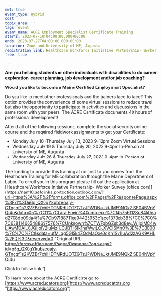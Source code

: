 ```yaml
---
mwt: true
event_type: Hybrid
cost: 
topic_area: ''
tags: event
event_name: ACRE Employment Specialist Certificate Training
starts: 2023-07-10T04:00:00.000+00:00
ends: 2023-07-27T04:00:00.000+00:00
location: Zoom and University of ME, Augusta
registration_link: Healthcare Workforce Initiative Partnership- Worker Survey (office.com).
free: true

---
```

**Are you helping students or other individuals with disabilities to do career exploration, career planning, job development and/or job coaching?**

**Would you like to become a Maine Certified Employment Specialist?**

Do you like to meet other professionals and the trainers face to face? This option provides the convenience of some virtual sessions to reduce travel but also the opportunity to participate in activities and discussions in the same room with your peers.  The ACRE Certificate documents 40 hours of professional development!

Attend all of the following sessions, complete the social security online course and the required fieldwork assignments to get your Certificate:

* Monday July 10 -Thursday July 13, 2023 9-12pm Zoom Virtual Sessions
* Wednesday July 19 & Thursday July 20, 2023 9-4pm In-Person at University of ME, Augusta
* Wednesday July 26 & Thursday July 27, 2023 9-4pm In-Person at University of ME, Augusta

The funding to provide this training at no cost to you comes from the Healthcare Training for ME collaboration through the Maine Department of Labor. To enroll you in this program please fill out the application at [Healthcare Workforce Initiative Partnership- Worker Survey (office.com)](https://nam10.safelinks.protection.outlook.com/?url=https%3A%2F%2Fforms.office.com%2FPages%2FResponsePage.aspx%3Fid%3Dq6g_QX0gYkubzeoajy-GTngqf1s2KVZBr7xhiHDTMRdUOTZGTzJPWDNaUktJME9NQkZISE04NVpYQi4u&data=05%7C01%7CLara.Enein%40umb.edu%7Cf45756f128c8450ead2708db09da4f1a%7Cb97188711ee94425953c1ace1373eb38%7C0%7C0%7C638114605488697576%7CUnknown%7CTWFpbGZsb3d8eyJWIjoiMC4wLjAwMDAiLCJQIjoiV2luMzIiLCJBTiI6Ik1haWwiLCJXVCI6Mn0%3D%7C3000%7C%7C%7C&sdata=ufMLqg5GI5k4ZQoMaOxe0cKh1Sv1IuAd2zAGK9AHL%2FQ%3D&reserved=0 "Original URL:
https://forms.office.com/Pages/ResponsePage.aspx?id=q6g_QX0gYkubzeoajy-GTngqf1s2KVZBr7xhiHDTMRdUOTZGTzJPWDNaUktJME9NQkZISE04NVpYQi4u

Click to follow link.").

To learn more about the ACRE Certificate go to [https://www.acreducators.org](https://www.acreducators.org "https://www.acreducators.org")